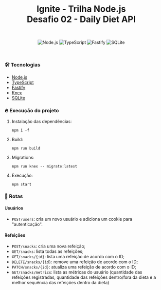 <h1 align="center">
  Ignite - Trilha Node.js
  <br>
  Desafio 02 - Daily Diet API
</h1>

<br>

<p align="center">
  <img
    src="https://img.shields.io/badge/Node.js-339933?style=for-the-badge&logo=nodedotjs&logoColor=white"
    alt="Node.js"
  >
  <img
    src="https://img.shields.io/badge/typescript-%23007ACC.svg?style=for-the-badge&logo=typescript&logoColor=white"
    alt="TypeScript"
  >
  <img
    src="https://img.shields.io/badge/fastify-%23000000.svg?style=for-the-badge&logo=fastify&logoColor=white"
    alt="Fastify"
  >
  <img
    src="https://img.shields.io/badge/sqlite-%2307405e.svg?style=for-the-badge&logo=sqlite&logoColor=white"
    alt="SQLite"
  >
</p>

<br>

### :hammer_and_wrench: Tecnologias
- [Node.js](https://nodejs.org/en)
- [TypeScript](https://www.typescriptlang.org/)
- [Fastify](https://fastify.dev/)
- [Knex](https://knexjs.org/guide/)
- [SQLite](https://www.sqlite.org/index.html)

### :fire: Execução do projeto
  1. Instalação das dependências:
     ```
     npm i -f
     ```
  2. Build:
     ```
     npm run build
     ```
  3. Migrations:
     ```
     npm run knex -- migrate:latest
     ```
  4. Execução:
     ```
     npm start
     ```

### :link: Rotas
#### Usuários
  - `POST/users`: cria um novo usuário e adiciona um cookie para "autenticação".
#### Refeições
  - `POST/snacks`: cria uma nova refeição;
  - `GET/snacks`: lista todas as refeições;
  - `GET/snacks/{id}`: lista uma refeição de acordo com o ID;
  - `DELETE/snacks/{id}`: remove uma refeição de acordo com o ID;
  - `PATCH/snacks/{id}`: atualiza uma refeição de acordo com o ID;
  - `GET/snacks/metrics`: lista as métricas do usuário (quantidade das refeições registradas, quantidade das refeições dentro/fora da dieta e a melhor sequência das refeições dentro da dieta)
